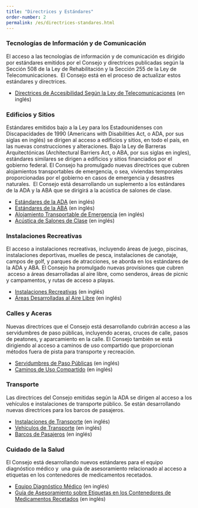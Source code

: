 ```yaml
---
title: "Directrices y Estándares"
order-number: 2
permalink: /es/directrices-standares.html
---
```


### Tecnologías de Información y de Comunicación

El acceso a las tecnologías de información y de comunicación es dirigido por estándares emitidos por el Consejo y directrices publicadas según la Sección 508 de la Ley de Rehabilitación y la Sección 255 de la Ley de Telecomunicaciones.  El Consejo está en el proceso de actualizar estos estándares y directrices.

- [Directrices de Accesibilidad Según la Ley de Telecomunicaciones](index.php?option=com_content&view=article&id=810&Itemid=198) (en inglés)

### Edificios y Sitios

Estándares emitidos bajo a la Ley para los Estadounidenses con Discapacidades de 1990 (Americans with Disabilities Act, o ADA, por sus siglas en inglés) se dirigen al acceso a edificios y sitios, en todo el país, en las nuevas construcciones y alteraciones. Bajo la Ley de Barreras Arquitectónicas (Architectural Barriers Act, o ABA, por sus siglas en ingles), estándares similares se dirigen a edificios y sitios financiados por el gobierno federal. El Consejo ha promulgado nuevas directrices que cubren alojamientos transportables de emergencia, o sea, viviendas temporales proporcionadas por el gobierno en casos de emergencia y desastres naturales.  El Consejo está desarrollando un suplemento a los estándares de la ADA y la ABA que se dirigirá a la acústica de salones de clase.

- [Estándares de la ADA](index.php?Itemid=987) (en inglés) 
- [Estándares de la ABA](index.php?option=com_content&view=article&id=1007&Itemid=948) (en inglés)
- [Alojamiento Transportable de Emergencia](index.php?option=com_content&view=article&id=294&Itemid=203) (en inglés)
- [Acústica de Salones de Clase](index.php?option=com_content&view=article&id=1035&Itemid=204) (en inglés)

### Instalaciones Recreativas

El acceso a instalaciones recreativas, incluyendo áreas de juego, piscinas, instalaciones deportivas, muelles de pesca, instalaciones de canotaje, campos de golf, y parques de atracciones, se aborda en los estándares de la ADA y ABA. El Consejo ha promulgado nuevas provisiones que cubren  acceso a áreas desarrolladas al aire libre, como senderos, áreas de picnic y campamentos, y rutas de acceso a playas.

- [Instalaciones Recreativas](index.php?option=com_content&view=article&id=1124&Itemid=206) (en inglés)
- [Áreas Desarrolladas al Aire Libre](index.php?option=com_content&view=article&id=1121&Itemid=207) (en inglés)

### Calles y Aceras

Nuevas directrices que el Consejo está desarrollando cubrirán acceso a las servidumbres de paso públicas, incluyendo aceras, cruces de calle, pasos de peatones, y aparcamiento en la calle. El Consejo también se está dirigiendo al acceso a caminos de uso compartido que proporcionan métodos fuera de pista para transporte y recreación.

- [Servidumbres de Paso Públicas](index.php?option=com_content&view=article&id=1089&Itemid=209) (en inglés)
- [Caminos de Uso Compartido](index.php?option=com_content&view=article&id=80&Itemid=291) (en inglés)

### Transporte

Las directrices del Consejo emitidas según la ADA se dirigen al acceso a los vehículos e instalaciones de transporte público. Se están desarrollando nuevas directrices para los barcos de pasajeros.

- [Instalaciones de Transporte](index.php?option=com_content&view=article&id=1365&Itemid=1539) (en inglés) 
- [Vehículos de Transporte](index.php?option=com_content&view=article&id=676&Itemid=298) (en inglés)
- [Barcos de Pasajeros](index.php?option=com_content&view=article&id=402&Itemid=304) (en inglés)

### Cuidado de la Salud

El Consejo está desarrollando nuevos estándares para el equipo diagnóstico médico y  una guía de asesoramiento relacionado al acceso a etiquetas en los contenedores de medicamentos recetados.

- [Equipo Diagnóstico Médico](index.php?option=com_content&view=article&id=1435&Itemid=307) (en inglés)
- [Guía de Asesoramiento sobre Etiquetas en los Contenedores de Medicamentos Recetados](index.php?option=com_content&view=article&id=1430&Itemid=1626) (en inglés)

